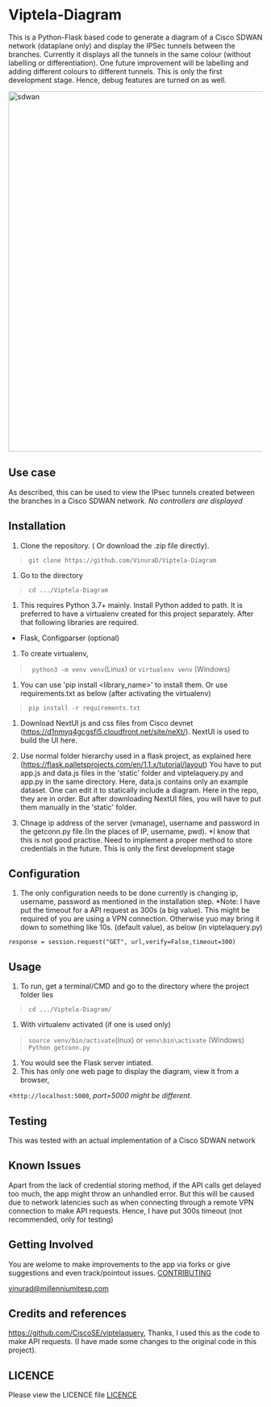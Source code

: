 # Viptela-Diagram
This is a Python-Flask based code to generate a diagram of a Cisco SDWAN network (dataplane only) and display the IPSec tunnels between the branches. Currently it displays all the tunnels in the same colour (without labelling or differentiation). One future improvement will be labelling and adding different colours to different tunnels. This is only the first development stage. Hence, debug features are turned on as well.

<img width="715" alt="sdwan" src="https://user-images.githubusercontent.com/31266374/96609909-a860ef80-1318-11eb-9283-e63aa60ac8a6.PNG">


## Use case
As described, this can be used to view the IPsec tunnels created between the branches in a Cisco SDWAN network. *No controllers are displayed*

## Installation

1. Clone the repository. ( Or download the .zip file directly).
>``` git clone https://github.com/VinuraD/Viptela-Diagram ```

1. Go to the directory
>```cd .../Viptela-Diagram```

1. This requires Python 3.7+ mainly. Install Python added to path. It is preferred to have a virtualenv created for this project separately. After that following libraries are required.
* Flask, Configparser (optional)

1. To create virtualenv,

>``` python3 -m venv venv```(Linux) or ```virtualenv venv``` (Windows)

1. You can use 'pip install <library_name>' to install them. Or use requirements.txt as below (after activating the virtualenv)

>```pip install -r requirements.txt```

1. Download NextUI js and css files from Cisco devnet (https://d1nmyq4gcgsfi5.cloudfront.net/site/neXt/). NextUI is used to build the UI here. 

1. Use normal folder hierarchy used in a flask project, as explained here (https://flask.palletsprojects.com/en/1.1.x/tutorial/layout) You have to put app.js and data.js files in the 'static' folder and viptelaquery.py and app.py in the same directory. Here, data.js contains only an example dataset. One can edit it to statically include a diagram. Here in the repo, they are in order. But after downloading NextUI files, you will have to put them manually in the 'static' folder.

1. Chnage ip address of the server (vmanage), username and password in the getconn.py file.(In the places of IP, username, pwd). *I know that this is not good practise. Need to implement a proper method to store credentials in the future. This is only the first development stage


## Configuration

1. The only configuration needs to be done currently is changing ip, username, password as mentioned in the installation step.
*Note: I have put the timeout for a API request as 300s (a big value). This might be required of you are using a VPN connection. Otherwise yuo may bring it down to something like 10s. (default value), as below (in viptelaquery.py)

`response = session.request("GET", url,verify=False,timeout=300)`

## Usage

1. To run, get a terminal/CMD and go to the directory where the project folder lies

> ``` cd .../Viptela-Diagram/ ```

1. With virtualenv activated (if one is used only)

>```source venv/bin/activate```(inux) or ```venv\bin\activate``` (Windows)
>```Python getconn.py```

1. You would see the Flask server intiated.
1. This has only one web page to display the diagram, view it from a browser,

<```http://localhost:5000```, *port=5000 might be different*.

## Testing

This was tested with an actual implementation of a Cisco SDWAN network

## Known Issues

Apart from the lack of credential storing method, if the API calls get delayed too much, the app might throw an unhandled error. But this will be caused due to network latencies such as when connecting through a remote VPN connection to make API requests. Hence, I have put 300s timeout (not recommended, only for testing)

## Getting Involved

You are welome to make improvements to the app via forks or give suggestions and even track/pointout issues.
[CONTRIBUTING](https://github.com/VinuraD/Viptela-Diagram/blob/main/CONTRIBUTING.md)

vinurad@millenniumitesp.com 

## Credits and references

https://github.com/CiscoSE/viptelaquery, Thanks, I used this as the code to make API requests. (I have made some changes to the original code in this project). 

## LICENCE

Please view the LICENCE file
[LICENCE](https://github.com/VinuraD/Viptela-Diagram/blob/main/LICENSE)
